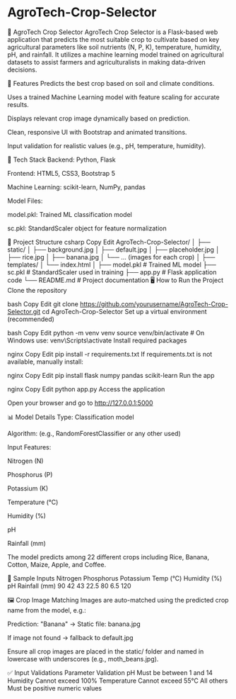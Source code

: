 # AgroTech-Crop-Selector
🌱 AgroTech Crop Selector
AgroTech Crop Selector is a Flask-based web application that predicts the most suitable crop to cultivate based on key agricultural parameters like soil nutrients (N, P, K), temperature, humidity, pH, and rainfall. It utilizes a machine learning model trained on agricultural datasets to assist farmers and agriculturalists in making data-driven decisions.

🚀 Features
Predicts the best crop based on soil and climate conditions.

Uses a trained Machine Learning model with feature scaling for accurate results.

Displays relevant crop image dynamically based on prediction.

Clean, responsive UI with Bootstrap and animated transitions.

Input validation for realistic values (e.g., pH, temperature, humidity).

🧠 Tech Stack
Backend: Python, Flask

Frontend: HTML5, CSS3, Bootstrap 5

Machine Learning: scikit-learn, NumPy, pandas

Model Files:

model.pkl: Trained ML classification model

sc.pkl: StandardScaler object for feature normalization

📂 Project Structure
csharp
Copy
Edit
AgroTech-Crop-Selector/
│
├── static/
│   ├── background.jpg
│   ├── default.jpg
│   ├── placeholder.jpg
│   ├── rice.jpg
│   ├── banana.jpg
│   └── ... (images for each crop)
│
├── templates/
│   └── index.html
│
├── model.pkl               # Trained ML model
├── sc.pkl                  # StandardScaler used in training
├── app.py                  # Flask application code
└── README.md               # Project documentation
🖥️ How to Run the Project
Clone the repository

bash
Copy
Edit
git clone https://github.com/yourusername/AgroTech-Crop-Selector.git
cd AgroTech-Crop-Selector
Set up a virtual environment (recommended)

bash
Copy
Edit
python -m venv venv
source venv/bin/activate  # On Windows use: venv\Scripts\activate
Install required packages

nginx
Copy
Edit
pip install -r requirements.txt
If requirements.txt is not available, manually install:

nginx
Copy
Edit
pip install flask numpy pandas scikit-learn
Run the app

nginx
Copy
Edit
python app.py
Access the application

Open your browser and go to http://127.0.0.1:5000

📊 Model Details
Type: Classification model

Algorithm: (e.g., RandomForestClassifier or any other used)

Input Features:

Nitrogen (N)

Phosphorus (P)

Potassium (K)

Temperature (°C)

Humidity (%)

pH

Rainfall (mm)

The model predicts among 22 different crops including Rice, Banana, Cotton, Maize, Apple, and Coffee.

🧪 Sample Inputs
Nitrogen	Phosphorus	Potassium	Temp (°C)	Humidity (%)	pH	Rainfall (mm)
90	42	43	22.5	80	6.5	120

🖼️ Crop Image Matching
Images are auto-matched using the predicted crop name from the model, e.g.:

Prediction: "Banana" → Static file: banana.jpg

If image not found → fallback to default.jpg

Ensure all crop images are placed in the static/ folder and named in lowercase with underscores (e.g., moth_beans.jpg).

✅ Input Validations
Parameter	Validation
pH	Must be between 1 and 14
Humidity	Cannot exceed 100%
Temperature	Cannot exceed 55°C
All others	Must be positive numeric values
